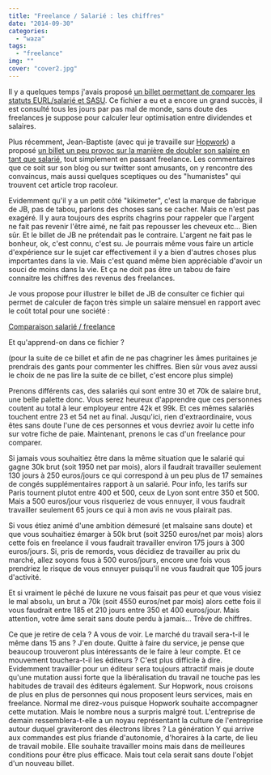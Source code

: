 ```yaml
---
title: "Freelance / Salarié : les chiffres"
date: "2014-09-30"
categories: 
  - "waza"
tags: 
  - "freelance"
img: ""
cover: "cover2.jpg"
---
```


Il y a quelques temps j'avais proposé [un billet permettant de comparer les statuts EURL/salarié et SASU](http://www.eventuallycoding.com/index.php/calculer-ses-revenus-entre-eurl-sasu-et-salariat/). Ce fichier a eu et a encore un grand succès, il est consulté tous les jours par pas mal de monde, sans doute des freelances je suppose pour calculer leur optimisation entre dividendes et salaires.

Plus récemment, Jean-Baptiste (avec qui je travaille sur [Hopwork](http://www.hopwork.com)) a proposé [un billet un peu provoc sur la manière de doubler son salaire en tant que salarié](http://www.java-freelance.fr/freelance/comment-gagner-6000e-par-mois-en-etant-developpeur), tout simplement en passant freelance. Les commentaires que ce soit sur son blog ou sur twitter sont amusants, on y rencontre des convaincus, mais aussi quelques sceptiques ou des "humanistes" qui trouvent cet article trop racoleur.

Evidemment qu'il y a un petit côté "kikimeter", c'est la marque de fabrique de JB, pas de tabou, parlons des choses sans se cacher. Mais ce n'est pas exagéré. Il y aura toujours des esprits chagrins pour rappeler que l'argent ne fait pas revenir l'être aimé, ne fait pas repousser les cheveux etc... Bien sûr. Et le billet de JB ne prétendait pas le contraire. L'argent ne fait pas le bonheur, ok, c'est connu, c'est su. Je pourrais même vous faire un article d'expérience sur le sujet car effectivement il y a bien d'autres choses plus importantes dans la vie. Mais c'est quand même bien appréciable d'avoir un souci de moins dans la vie. Et ça ne doit pas être un tabou de faire connaitre les chiffres des revenus des freelances.

Je vous propose pour illustrer le billet de JB de consulter ce fichier qui permet de calculer de façon très simple un salaire mensuel en rapport avec le coût total pour une société :

[Comparaison salarié / freelance](https://docs.google.com/spreadsheets/d/1VjGgfYw8GRNFNzPiq7Snma6Xo-p47DdM_b-qawtCe7w/edit#gid=0)

Et qu'apprend-on dans ce fichier ?

(pour la suite de ce billet et afin de ne pas chagriner les âmes puritaines je prendrais des gants pour commenter les chiffres. Bien sûr vous avez aussi le choix de ne pas lire la suite de ce billet, c'est encore plus simple)

Prenons différents cas, des salariés qui sont entre 30 et 70k de salaire brut, une belle palette donc. Vous serez heureux d'apprendre que ces personnes coutent au total à leur employeur entre 42k et 99k. Et ces mêmes salariés touchent entre 23 et 54 net au final. Jusqu'ici, rien d'extraordinaire, vous êtes sans doute l'une de ces personnes et vous devriez avoir lu cette info sur votre fiche de paie. Maintenant, prenons le cas d'un freelance pour comparer.

Si jamais vous souhaitiez être dans la même situation que le salarié qui gagne 30k brut (soit 1950 net par mois), alors il faudrait travailler seulement 130 jours à 250 euros/jours ce qui correspond à un peu plus de 17 semaines de congés supplémentaires rapport à un salarié. Pour info, les tarifs sur Paris tournent plutot entre 400 et 500, ceux de Lyon sont entre 350 et 500. Mais a 500 euros/jour vous risqueriez de vous ennuyer, il vous faudrait travailler seulement 65 jours ce qui à mon avis ne vous plairait pas.

Si vous étiez animé d'une ambition démesuré (et malsaine sans doute) et que vous souhaitiez émarger à 50k brut (soit 3250 euros/net par mois) alors cette fois en freelance il vous faudrait travailler environ 175 jours à 300 euros/jours. Si, pris de remords, vous décidiez de travailler au prix du marché, allez soyons fous à 500 euros/jours, encore une fois vous prendriez le risque de vous ennuyer puisqu'il ne vous faudrait que 105 jours d'activité.

Et si vraiment le pêché de luxure ne vous faisait pas peur et que vous visiez le mal absolu, un brut a 70k (soit 4550 euros/net par mois) alors cette fois il vous faudrait entre 185 et 210 jours entre 350 et 400 euros/jour. Mais attention, votre âme serait sans doute perdu à jamais... Trêve de chiffres.

Ce que je retire de cela ? A vous de voir. Le marché du travail sera-t-il le même dans 15 ans ? J'en doute. Quitte à faire du service, je pense que beaucoup trouveront plus intéressants de le faire à leur compte. Et ce mouvement touchera-t-il les éditeurs ? C'est plus difficile à dire. Evidemment travailler pour un éditeur sera toujours attractif mais je doute qu'une mutation aussi forte que la libéralisation du travail ne touche pas les habitudes de travail des éditeurs également. Sur Hopwork, nous croisons de plus en plus de personnes qui nous proposent leurs services, mais en freelance. Normal me direz-vous puisque Hopwork souhaite accompagner cette mutation. Mais le nombre nous a surpris malgré tout. L'entreprise de demain ressemblera-t-elle a un noyau représentant la culture de l'entreprise autour duquel graviteront des électrons libres ? La génération Y qui arrive aux commandes est plus friande d'autonomie, d'horaires à la carte, de lieu de travail mobile. Elle souhaite travailler moins mais dans de meilleures conditions pour être plus efficace. Mais tout cela serait sans doute l'objet d'un nouveau billet.
